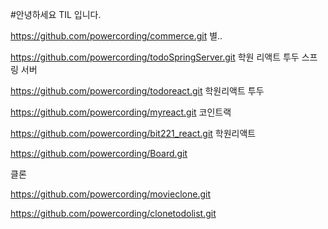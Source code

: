 #안녕하세요 TIL 입니다.


https://github.com/powercording/commerce.git  별..

https://github.com/powercording/todoSpringServer.git 학원 리액트 투두 스프링 서버

https://github.com/powercording/todoreact.git 학원리액트 투두

https://github.com/powercording/myreact.git 코인트랙

https://github.com/powercording/bit221_react.git 학원리액트

https://github.com/powercording/Board.git 




클론

https://github.com/powercording/movieclone.git

https://github.com/powercording/clonetodolist.git